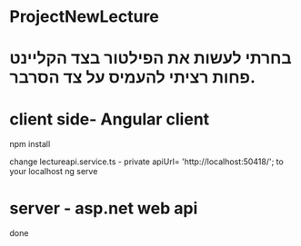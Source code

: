 # ProjectNewLecture

# בחרתי לעשות את הפילטור בצד הקליינט פחות רציתי להעמיס על צד הסרבר.

# client side- Angular client 
npm install 

change lectureapi.service.ts -  private apiUrl= 'http://localhost:50418/'; to your localhost
ng  serve

# server - asp.net web api  

done
